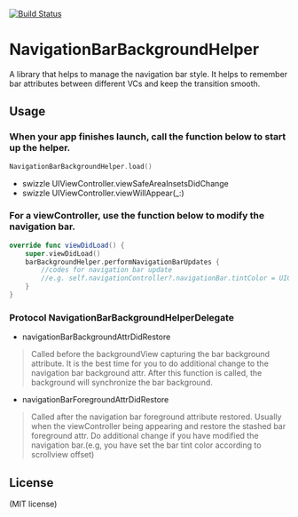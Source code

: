 [![Build Status](https://travis-ci.org/Jerry0523/NavigationBarBackgroundHelper.svg?branch=master)](https://travis-ci.org/Jerry0523/NavigationBarBackgroundHelper)
# NavigationBarBackgroundHelper
A library that helps to manage the navigation bar style. It helps to remember bar attributes between different VCs and keep the transition smooth.


Usage
-------

### When your app finishes launch, call the function below to start up the helper.

```swift
NavigationBarBackgroundHelper.load()
```
- swizzle UIViewController.viewSafeAreaInsetsDidChange
- swizzle UIViewController.viewWillAppear(_:)

### For a viewController, use the function below to modify the navigation bar.

```swift
override func viewDidLoad() {
    super.viewDidLoad()
    barBackgroundHelper.performNavigationBarUpdates {
        //codes for navigation bar update
        //e.g. self.navigationController?.navigationBar.tintColor = UIColor.white
    }
}
```

### Protocol NavigationBarBackgroundHelperDelegate

- navigationBarBackgroundAttrDidRestore

>Called before the backgroundView capturing the bar background attribute. It is the best time for you to do additional change to the navigation bar background attr. After this function is called, the background will synchronize the bar background.

- navigationBarForegroundAttrDidRestore

>Called after the navigation bar foreground attribute restored. Usually when the viewController being appearing and restore the stashed bar foreground attr. Do additional change if you have modified the navigation bar.(e.g, you have set the bar tint color according to scrollview offset)


License
-------
(MIT license)

